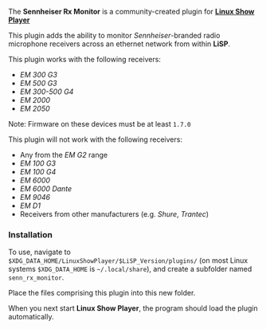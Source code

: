 
The **Sennheiser Rx Monitor** is a community-created plugin for
**[Linux Show Player](https://github.com/FrancescoCeruti/linux-show-player)**

This plugin adds the ability to monitor *Sennheiser*-branded radio microphone
receivers across an ethernet network from within **LiSP**.

This plugin works with the following receivers:

* *EM 300 G3*
* *EM 500 G3*
* *EM 300-500 G4*
* *EM 2000*
* *EM 2050*

Note: Firmware on these devices must be at least `1.7.0`

This plugin will not work with the following receivers:

* Any from the *EM G2* range
* *EM 100 G3*
* *EM 100 G4*
* *EM 6000*
* *EM 6000 Dante*
* *EM 9046*
* *EM D1*
* Receivers from other manufacturers (e.g. *Shure*, *Trantec*)


### Installation

To use, navigate to `$XDG_DATA_HOME/LinuxShowPlayer/$LiSP_Version/plugins/` (on
most Linux systems `$XDG_DATA_HOME` is `~/.local/share`), and create a subfolder
named `senn_rx_monitor`.

Place the files comprising this plugin into this new folder.

When you next start **Linux Show Player**, the program should load the plugin
automatically.
